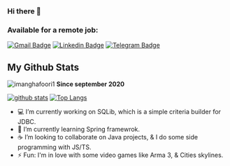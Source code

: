 ### Hi there 👋

<!--
**hadinajafi/hadinajafi** is a ✨ _special_ ✨ repository because its `README.md` (this file) appears on your GitHub profile.-->
### Available for a remote job:
[![Gmail Badge](https://img.shields.io/badge/-hadinajafi.77@gmail.com-c14438?style=flat&logo=Gmail&logoColor=white&link=mailto:hadinajafi.77@gmail.com)](mailto:hadinajafi.77@gmail.com)
[![Linkedin Badge](https://img.shields.io/badge/-Hadi%20Najafi-0072b1?style=flat&logo=Linkedin&logoColor=white&link=https://linkedin.com/in/hadi-najafi/)](https://linkedin.com/in/hadi-najafi/) 
[![Telegram Badge](https://img.shields.io/badge/-Telegram-blue?style=flat&logo=telegram&logoColor=white&link=https://t.me/hadinejefi/)](https://t.me/hadinejefi/)
</p>

## My Github Stats

<p align=left> <img src=https://komarev.com/ghpvc/?username=hadinajafi alt=imanghafoori1 /> <b>Since september 2020</b></p>

[![github stats](https://github-readme-stats.vercel.app/api?username=hadinajafi)](https://github.com/anuraghazra/github-readme-stats) 
[![Top Langs](https://github-readme-stats.vercel.app/api/top-langs/?username=hadinajafi&layout=compact)](https://github.com/hadinajafi/github-readme-stats)

- 💻 I’m currently working on SQLib, which is a simple criteria builder for JDBC.
- 🌱 I’m currently learning Spring framewrok.
- ☕ I’m looking to collaborate on Java projects, & I do some side programming with JS/TS.
- ⚡ Fun: I'm in love with some video games like Arma 3, & Cities skylines.
